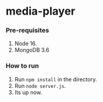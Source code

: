 # media-player

### Pre-requisites ###
1. Node 16.
2. MongoDB 3.6

### How to run ###
1. Run ```npm install``` in the directory.
2. Run ```node server.js```.
3. Its up now.
